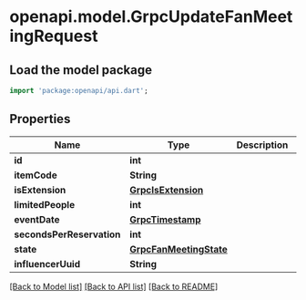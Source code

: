 # openapi.model.GrpcUpdateFanMeetingRequest

## Load the model package
```dart
import 'package:openapi/api.dart';
```

## Properties
Name | Type | Description | Notes
------------ | ------------- | ------------- | -------------
**id** | **int** |  | [optional] 
**itemCode** | **String** |  | [optional] 
**isExtension** | [**GrpcIsExtension**](GrpcIsExtension.md) |  | [optional] 
**limitedPeople** | **int** |  | [optional] 
**eventDate** | [**GrpcTimestamp**](GrpcTimestamp.md) |  | [optional] 
**secondsPerReservation** | **int** |  | [optional] 
**state** | [**GrpcFanMeetingState**](GrpcFanMeetingState.md) |  | [optional] 
**influencerUuid** | **String** |  | [optional] 

[[Back to Model list]](../README.md#documentation-for-models) [[Back to API list]](../README.md#documentation-for-api-endpoints) [[Back to README]](../README.md)


